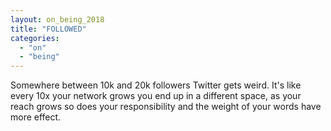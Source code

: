 ```yaml
---
layout: on_being_2018
title: "FOLLOWED"
categories:
  - "on"
  - "being"
---
```


Somewhere between 10k and 20k followers Twitter gets weird. It's like every 10x your network grows you end up in a
different space, as your reach grows so does your responsibility and the weight of your words have more effect.
